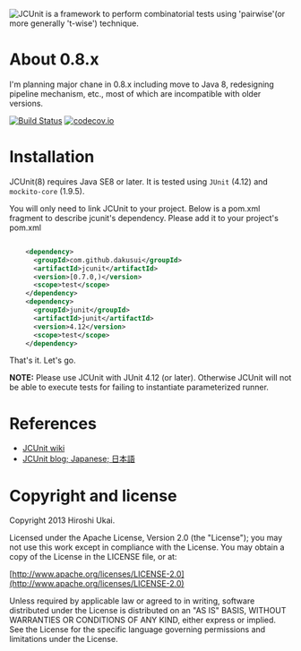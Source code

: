 ![JCUnit](src/main/resources/JCunit-logo.png) is a framework to perform combinatorial tests using 'pairwise'(or more generally 't-wise') 
technique.

# About 0.8.x

I'm planning major chane in 0.8.x including move to Java 8, redesigning
pipeline mechanism, etc., most of which are incompatible with older versions.

[![Build Status](https://travis-ci.org/dakusui/jcunit.svg?branch=0.7.x-develop)](https://travis-ci.org/dakusui/jcunit)
[![codecov.io](https://codecov.io/github/dakusui/jcunit/coverage.svg?branch=0.7.x-develop)](https://codecov.io/github/dakusui/jcunit?branch=0.7.x-develop)

# Installation
JCUnit(8) requires Java SE8 or later.
It is tested using ```JUnit``` (4.12) and ```mockito-core``` (1.9.5).

You will only need to link JCUnit to your project.
Below is a pom.xml fragment to describe jcunit's dependency.
Please add it to your project's pom.xml

```xml

    <dependency>
      <groupId>com.github.dakusui</groupId>
      <artifactId>jcunit</artifactId>
      <version>[0.7.0,)</version>
      <scope>test</scope>
    </dependency>
    <dependency>
      <groupId>junit</groupId>
      <artifactId>junit</artifactId>
      <version>4.12</version>
      <scope>test</scope>
    </dependency>
```

That's it. Let's go.

**NOTE:** Please use JCUnit with JUnit 4.12 (or later). Otherwise JCUnit will not be able to execute tests for failing to instantiate parameterized runner.

# References

* [JCUnit wiki](https://github.com/dakusui/jcunit/wiki)
* [JCUnit blog; Japanese; 日本語](http://jcunit.hatenablog.jp/)

# Copyright and license #

Copyright 2013 Hiroshi Ukai.

Licensed under the Apache License, Version 2.0 (the "License");
you may not use this work except in compliance with the License.
You may obtain a copy of the License in the LICENSE file, or at:

  [http://www.apache.org/licenses/LICENSE-2.0](http://www.apache.org/licenses/LICENSE-2.0)

Unless required by applicable law or agreed to in writing, software
distributed under the License is distributed on an "AS IS" BASIS,
WITHOUT WARRANTIES OR CONDITIONS OF ANY KIND, either express or implied.
See the License for the specific language governing permissions and
limitations under the License.
